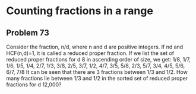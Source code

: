 #  Counting fractions in a range
## Problem 73


Consider the fraction, n/d, where n and d are positive integers. If nd and HCF(n,d)=1, it is called a reduced proper fraction.
If we list the set of reduced proper fractions for d  8 in ascending order of size, we get:
1/8, 1/7, 1/6, 1/5, 1/4, 2/7, 1/3, 3/8, 2/5, 3/7, 1/2, 4/7, 3/5, 5/8, 2/3, 5/7, 3/4, 4/5, 5/6, 6/7, 7/8
It can be seen that there are 3 fractions between 1/3 and 1/2.
How many fractions lie between 1/3 and 1/2 in the sorted set of reduced proper fractions for d  12,000?




